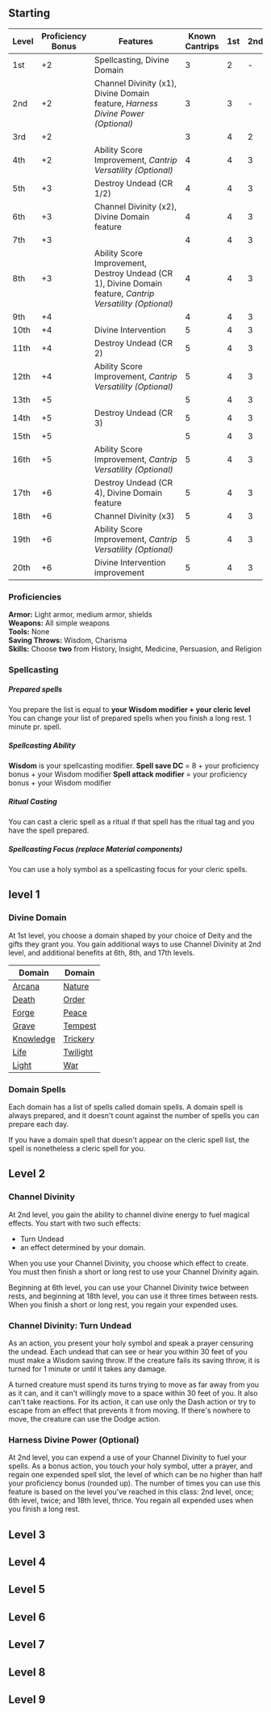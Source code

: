 ## Starting
| Level | Proficiency <br>Bonus | Features                                                                                                  | Known<br>Cantrips | 1st | 2nd | 3rd | 4th | 5th | 6th | 7th | 8th | 9th |
| ----- | --------------------- | --------------------------------------------------------------------------------------------------------- | ----------------- | --- | --- | --- | --- | --- | --- | --- | --- | --- |
| 1st   | +2                    | Spellcasting, Divine Domain                                                                               | 3                 | 2   | -   | -   | -   | -   | -   | -   | -   | -   |
| 2nd   | +2                    | Channel Divinity (x1), Divine Domain feature, _Harness Divine Power (Optional)_                           | 3                 | 3   | -   | -   | -   | -   | -   | -   | -   | -   |
| 3rd   | +2                    |                                                                                                           | 3                 | 4   | 2   | -   | -   | -   | -   | -   | -   | -   |
| 4th   | +2                    | Ability Score Improvement, _Cantrip Versatility (Optional)_                                               | 4                 | 4   | 3   | -   | -   | -   | -   | -   | -   | -   |
| 5th   | +3                    | Destroy Undead (CR 1/2)                                                                                   | 4                 | 4   | 3   | 2   | -   | -   | -   | -   | -   | -   |
| 6th   | +3                    | Channel Divinity (x2), Divine Domain feature                                                              | 4                 | 4   | 3   | 3   | -   | -   | -   | -   | -   | -   |
| 7th   | +3                    |                                                                                                           | 4                 | 4   | 3   | 3   | 1   | -   | -   | -   | -   | -   |
| 8th   | +3                    | Ability Score Improvement, Destroy Undead (CR 1), Divine Domain feature, _Cantrip Versatility (Optional)_ | 4                 | 4   | 3   | 3   | 2   | -   | -   | -   | -   | -   |
| 9th   | +4                    |                                                                                                           | 4                 | 4   | 3   | 3   | 3   | 1   | -   | -   | -   | -   |
| 10th  | +4                    | Divine Intervention                                                                                       | 5                 | 4   | 3   | 3   | 3   | 2   | -   | -   | -   | -   |
| 11th  | +4                    | Destroy Undead (CR 2)                                                                                     | 5                 | 4   | 3   | 3   | 3   | 2   | 1   | -   | -   | -   |
| 12th  | +4                    | Ability Score Improvement, _Cantrip Versatility (Optional)_                                               | 5                 | 4   | 3   | 3   | 3   | 2   | 1   | -   | -   | -   |
| 13th  | +5                    |                                                                                                           | 5                 | 4   | 3   | 3   | 3   | 2   | 1   | 1   | -   | -   |
| 14th  | +5                    | Destroy Undead (CR 3)                                                                                     | 5                 | 4   | 3   | 3   | 3   | 2   | 1   | 1   | -   | -   |
| 15th  | +5                    |                                                                                                           | 5                 | 4   | 3   | 3   | 3   | 2   | 1   | 1   | 1   | -   |
| 16th  | +5                    | Ability Score Improvement, _Cantrip Versatility (Optional)_                                               | 5                 | 4   | 3   | 3   | 3   | 2   | 1   | 1   | 1   | -   |
| 17th  | +6                    | Destroy Undead (CR 4), Divine Domain feature                                                              | 5                 | 4   | 3   | 3   | 3   | 2   | 1   | 1   | 1   | 1   |
| 18th  | +6                    | Channel Divinity (x3)                                                                                     | 5                 | 4   | 3   | 3   | 3   | 3   | 1   | 1   | 1   | 1   |
| 19th  | +6                    | Ability Score Improvement, _Cantrip Versatility (Optional)_                                               | 5                 | 4   | 3   | 3   | 3   | 3   | 2   | 1   | 1   | 1   |
| 20th  | +6                    | Divine Intervention improvement                                                                           | 5                 | 4   | 3   | 3   | 3   | 3   | 2   | 2   | 1   | 1   |

### Proficiencies
**Armor:** Light armor, medium armor, shields  
**Weapons:** All simple weapons  
**Tools:** None  
**Saving Throws:** Wisdom, Charisma  
**Skills:** Choose **two** from History, Insight, Medicine, Persuasion, and Religion

### Spellcasting
##### Prepared spells
You prepare the list is equal to  **your Wisdom modifier + your cleric level** 
You can change your list of prepared spells when you finish a long rest. 1 minute pr. spell.

##### Spellcasting Ability
**Wisdom** is your spellcasting modifier.
**Spell save DC** = 8 + your proficiency bonus + your Wisdom modifier
**Spell attack modifier** = your proficiency bonus + your Wisdom modifier

##### Ritual Casting
You can cast a cleric spell as a ritual if that spell has the ritual tag and you have the spell prepared.

##### Spellcasting Focus *(replace Material components)*
You can use a holy symbol as a spellcasting focus  for your cleric spells.

## level 1
### Divine Domain
At 1st level, you choose a domain shaped by your choice of Deity and the gifts they grant you. 
You gain additional ways to use Channel Divinity at 2nd level, and additional benefits at 6th, 8th, and 17th levels.

| Domain                                                 | Domain                                               |
| ------------------------------------------------------ | ---------------------------------------------------- |
| [Arcana](http://dnd5e.wikidot.com/cleric:arcana)       | [Nature](http://dnd5e.wikidot.com/cleric:nature)     |
| [Death](http://dnd5e.wikidot.com/cleric:death)         | [Order](http://dnd5e.wikidot.com/cleric:order)       |
| [Forge](http://dnd5e.wikidot.com/cleric:forge)         | [Peace](http://dnd5e.wikidot.com/cleric:peace)       |
| [Grave](http://dnd5e.wikidot.com/cleric:grave)         | [Tempest](http://dnd5e.wikidot.com/cleric:tempest)   |
| [Knowledge](http://dnd5e.wikidot.com/cleric:knowledge) | [Trickery](http://dnd5e.wikidot.com/cleric:trickery) |
| [Life](http://dnd5e.wikidot.com/cleric:life)           | [Twilight](http://dnd5e.wikidot.com/cleric:twilight) |
| [Light](http://dnd5e.wikidot.com/cleric:light)         | [War](http://dnd5e.wikidot.com/cleric:war)           |
### Domain Spells
Each domain has a list of  spells called domain spells. A domain spell is always prepared, and it doesn't count against the number of spells you can prepare each day.

If you have a domain spell that doesn't appear on the cleric spell list, the spell is nonetheless a cleric spell for you.

## Level 2
### Channel Divinity

At 2nd level, you gain the ability to channel divine energy to fuel magical effects. You start with two such effects: 
- Turn Undead 
- an effect determined by your domain.

When you use your Channel Divinity, you choose which effect to create. You must then finish a short or long rest to use your Channel Divinity again.

Beginning at 6th level, you can use your Channel Divinity twice between rests, and beginning at 18th level, you can use it three times between rests. When you finish a short or long rest, you regain your expended uses.

### Channel Divinity: Turn Undead
As an action, you present your holy symbol and speak a prayer censuring the undead. Each undead that can see or hear you within 30 feet of you must make a Wisdom saving throw. If the creature fails its saving throw, it is turned for 1 minute or until it takes any damage.

A turned creature must spend its turns trying to move as far away from you as it can, and it can't willingly move to a space within 30 feet of you. It also can't take reactions. For its action, it can use only the Dash action or try to escape from an effect that prevents it from moving. If there's nowhere to move, the creature can use the Dodge action.

### Harness Divine Power (Optional)
At 2nd level, you can expend a use of your Channel Divinity to fuel your spells. As a bonus action, you touch your holy symbol, utter a prayer, and regain one expended spell slot, the level of which can be no higher than half your proficiency bonus (rounded up). The number of times you can use this feature is based on the level you've reached in this class: 2nd level, once; 6th level, twice; and 18th level, thrice. You regain all expended uses when you finish a long rest.


## Level 3



## Level 4



## Level 5



## Level 6




## Level 7



## Level 8



## Level 9